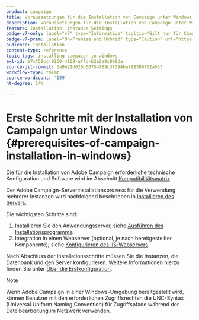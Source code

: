 ```yaml
---
product: campaign
title: Voraussetzungen für die Installation von Campaign unter Windows
description: Voraussetzungen für die Installation von Campaign unter Windows
feature: Installation, Instance Settings
badge-v7-only: label="v7" type="Informative" tooltip="Gilt nur für Campaign Classic v7"
badge-v7-prem: label="On-Premise und Hybrid" type="Caution" url="https://experienceleague.adobe.com/docs/campaign-classic/using/installing-campaign-classic/architecture-and-hosting-models/hosting-models-lp/hosting-models.html?lang=de" tooltip="Gilt nur für Hybrid- und On-Premise-Bereitstellungen"
audience: installation
content-type: reference
topic-tags: installing-campaign-in-windows-
exl-id: a7cf59cc-9260-4109-af4c-b2e2a9c999da
source-git-commit: 3a9b21d626b60754789c3f594ba798309f62a553
workflow-type: tm+mt
source-wordcount: '159'
ht-degree: 14%

---
```


# Erste Schritte mit der Installation von Campaign unter Windows {#prerequisites-of-campaign-installation-in-windows}



Die für die Installation von Adobe Campaign erforderliche technische Konfiguration und Software wird im Abschnitt [Kompatibilitätsmatrix](../../rn/using/compatibility-matrix.md).

Der Adobe Campaign-Serverinstallationsprozess für die Verwendung mehrerer Instanzen wird nachfolgend beschrieben in [Installieren des Servers](../../installation/using/installing-the-server.md).

Die wichtigsten Schritte sind:

1. Installieren Sie den Anwendungsserver, siehe [Ausführen des Installationsprogramms](../../installation/using/installing-the-server.md#executing-the-installation-program).
1. Integration in einen Webserver (optional, je nach bereitgestellter Komponente); siehe [Konfigurieren des IIS-Webservers](../../installation/using/integration-into-a-web-server-for-windows.md#configuring-the-iis-web-server).

Nach Abschluss der Installationsschritte müssen Sie die Instanzen, die Datenbank und den Server konfigurieren. Weitere Informationen hierzu finden Sie unter [Über die Erstkonfiguration](../../installation/using/about-initial-configuration.md).

>[!NOTE]
>
>Wenn Adobe Campaign in einer Windows-Umgebung bereitgestellt wird, können Benutzer mit den erforderlichen Zugriffsrechten die UNC-Syntax (Universal.Uniform Naming Convention) für Zugriffspfade während der Dateibearbeitung im Netzwerk verwenden.
